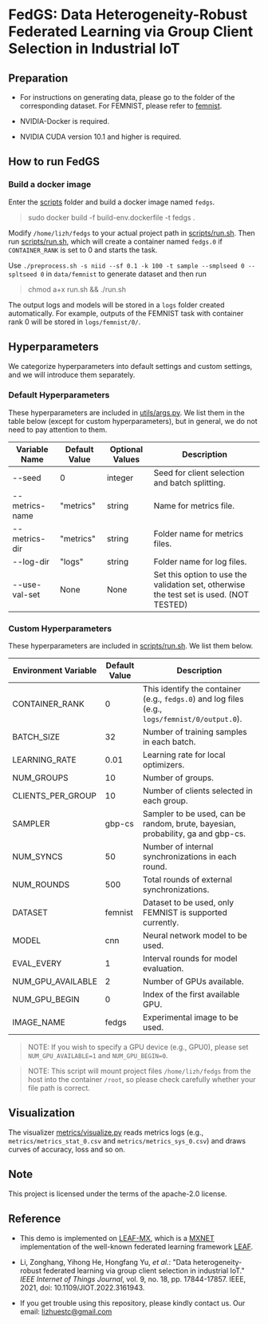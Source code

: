 # FedGS: Data Heterogeneity-Robust Federated Learning via Group Client Selection in Industrial IoT

## Preparation 

* For instructions on generating data, please go to the folder of the corresponding dataset. For FEMNIST, please refer to [femnist](https://github.com/Lizonghang/fedgs/tree/main/data/femnist).

* NVIDIA-Docker is required.

* NVIDIA CUDA version 10.1 and higher is required.

## How to run FedGS
### Build a docker image

Enter the [scripts](https://github.com/Lizonghang/fedgs/tree/main/scripts) folder and build a docker image named <code>fedgs</code>.
 
> sudo docker build -f build-env.dockerfile -t fedgs .

Modify <code>/home/lizh/fedgs</code> to your actual project path in [scripts/run.sh](https://github.com/Lizonghang/fedgs/blob/main/scripts/run.sh). Then run [scripts/run.sh](https://github.com/Lizonghang/fedgs/blob/main/scripts/run.sh), which will create a container named <code>fedgs.0</code> if <code>CONTAINER_RANK</code> is set to 0 and starts the task.

Use ``./preprocess.sh -s niid --sf 0.1 -k 100 -t sample --smplseed 0 --spltseed 0`` in ``data/femnist`` to generate dataset and then run

> chmod a+x run.sh && ./run.sh

The output logs and models will be stored in a <code>logs</code> folder created automatically. For example, outputs of the FEMNIST task with container rank 0 will be stored in <code>logs/femnist/0/</code>.

## Hyperparameters
We categorize hyperparameters into default settings and custom settings, and we will introduce them separately.

### Default Hyperparameters
These hyperparameters are included in [utils/args.py](https://github.com/Lizonghang/fedgs/blob/main/utils/args.py). We list them in the table below (except for custom hyperparameters), but in general, we do not need to pay attention to them.

| Variable Name | Default Value | Optional Values | Description |
|---|---|---|---|
| --seed | 0 | integer | Seed for client selection and batch splitting. |
| --metrics-name | "metrics" | string | Name for metrics file. |
| --metrics-dir | "metrics" | string | Folder name for metrics files. |
| --log-dir | "logs" | string | Folder name for log files. |
| --use-val-set | None | None | Set this option to use the validation set, otherwise the test set is used. (NOT TESTED) |

### Custom Hyperparameters
These hyperparameters are included in [scripts/run.sh](https://github.com/Lizonghang/fedgs/blob/main/scripts/run.sh). We list them below.

| Environment Variable | Default Value | Description |
|---|---|---|
| CONTAINER_RANK | 0 | This identify the container (e.g., <code>fedgs.0</code>) and log files (e.g., <code>logs/femnist/0/output.0</code>). |
| BATCH_SIZE | 32 | Number of training samples in each batch. |
| LEARNING_RATE | 0.01 | Learning rate for local optimizers. |
| NUM_GROUPS | 10 | Number of groups. |
| CLIENTS_PER_GROUP | 10 | Number of clients selected in each group. |
| SAMPLER | gbp-cs | Sampler to be used, can be random, brute, bayesian, probability, ga and gbp-cs. |
| NUM_SYNCS | 50 | Number of internal synchronizations in each round. |
| NUM_ROUNDS | 500 | Total rounds of external synchronizations. |
| DATASET | femnist | Dataset to be used, only FEMNIST is supported currently. |
| MODEL | cnn | Neural network model to be used. |
| EVAL_EVERY | 1 | Interval rounds for model evaluation. |
| NUM_GPU_AVAILABLE | 2 | Number of GPUs available. |
| NUM_GPU_BEGIN | 0 | Index of the first available GPU. |
| IMAGE_NAME | fedgs | Experimental image to be used. |

> NOTE: If you wish to specify a GPU device (e.g., GPU0), please set <code>NUM_GPU_AVAILABLE=1</code> and <code>NUM_GPU_BEGIN=0</code>.

> NOTE: This script will mount project files <code>/home/lizh/fedgs</code> from the host into the container <code>/root</code>, so please check carefully whether your file path is correct.

## Visualization

The visualizer [metrics/visualize.py](https://github.com/Lizonghang/fedgs/blob/main/metrics/visualize.py) reads metrics 
logs (e.g., <code>metrics/metrics_stat_0.csv</code> and <code>metrics/metrics_sys_0.csv</code>) and draws curves of accuracy, loss and so on. 

## Note
This project is licensed under the terms of the apache-2.0 license.

## Reference

* This demo is implemented on [LEAF-MX](https://github.com/Lizonghang/leaf-mx), which is a [MXNET](https://github.com/apache/incubator-mxnet) implementation of the well-known federated learning framework [LEAF](https://github.com/TalwalkarLab/leaf).

* Li, Zonghang, Yihong He, Hongfang Yu, *et al.*: "Data heterogeneity-robust federated learning via group client selection in industrial IoT." *IEEE Internet of Things Journal*, vol. 9, no. 18, pp. 17844-17857. IEEE, 2021, doi: 10.1109/JIOT.2022.3161943.

* If you get trouble using this repository, please kindly contact us. Our email: lizhuestc@gmail.com

